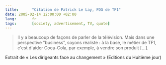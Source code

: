 ```yaml
---
title:      "Citation de Patrick Le Lay, PDG de TF1"
date: 2005-02-14 12:00:00 +02:00
lang:       fr
tags:       [society, advertisement, TV, quote]
---
```


> Il y a beaucoup de façons de parler de la télévision. Mais dans une perspective ”business”, soyons réaliste : à la base, le métier de TF1, c'est d'aider Coca-Cola, par exemple, à vendre son produit […].

Extrait de « Les dirigeants face au changement » (Editions du Huitième jour)

